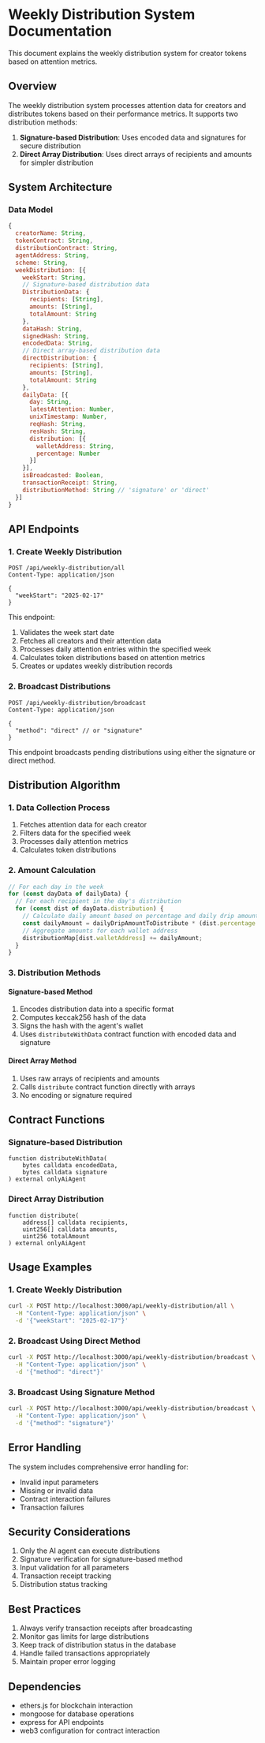 # Weekly Distribution System Documentation

This document explains the weekly distribution system for creator tokens based on attention metrics.

## Overview

The weekly distribution system processes attention data for creators and distributes tokens based on their performance metrics. It supports two distribution methods:

1. **Signature-based Distribution**: Uses encoded data and signatures for secure distribution
2. **Direct Array Distribution**: Uses direct arrays of recipients and amounts for simpler distribution

## System Architecture

### Data Model

```javascript
{
  creatorName: String,
  tokenContract: String,
  distributionContract: String,
  agentAddress: String,
  scheme: String,
  weekDistribution: [{
    weekStart: String,
    // Signature-based distribution data
    DistributionData: {
      recipients: [String],
      amounts: [String],
      totalAmount: String
    },
    dataHash: String,
    signedHash: String,
    encodedData: String,
    // Direct array-based distribution data
    directDistribution: {
      recipients: [String],
      amounts: [String],
      totalAmount: String
    },
    dailyData: [{
      day: String,
      latestAttention: Number,
      unixTimestamp: Number,
      reqHash: String,
      resHash: String,
      distribution: [{
        walletAddress: String,
        percentage: Number
      }]
    }],
    isBroadcasted: Boolean,
    transactionReceipt: String,
    distributionMethod: String // 'signature' or 'direct'
  }]
}
```

## API Endpoints

### 1. Create Weekly Distribution
```http
POST /api/weekly-distribution/all
Content-Type: application/json

{
  "weekStart": "2025-02-17"
}
```

This endpoint:
1. Validates the week start date
2. Fetches all creators and their attention data
3. Processes daily attention entries within the specified week
4. Calculates token distributions based on attention metrics
5. Creates or updates weekly distribution records

### 2. Broadcast Distributions
```http
POST /api/weekly-distribution/broadcast
Content-Type: application/json

{
  "method": "direct" // or "signature"
}
```

This endpoint broadcasts pending distributions using either the signature or direct method.

## Distribution Algorithm

### 1. Data Collection Process
1. Fetches attention data for each creator
2. Filters data for the specified week
3. Processes daily attention metrics
4. Calculates token distributions

### 2. Amount Calculation
```javascript
// For each day in the week
for (const dayData of dailyData) {
  // For each recipient in the day's distribution
  for (const dist of dayData.distribution) {
    // Calculate daily amount based on percentage and daily drip amount
    const dailyAmount = dailyDripAmountToDistribute * (dist.percentage / 100);
    // Aggregate amounts for each wallet address
    distributionMap[dist.walletAddress] += dailyAmount;
  }
}
```

### 3. Distribution Methods

#### Signature-based Method
1. Encodes distribution data into a specific format
2. Computes keccak256 hash of the data
3. Signs the hash with the agent's wallet
4. Uses `distributeWithData` contract function with encoded data and signature

#### Direct Array Method
1. Uses raw arrays of recipients and amounts
2. Calls `distribute` contract function directly with arrays
3. No encoding or signature required

## Contract Functions

### Signature-based Distribution
```solidity
function distributeWithData(
    bytes calldata encodedData,
    bytes calldata signature
) external onlyAiAgent
```

### Direct Array Distribution
```solidity
function distribute(
    address[] calldata recipients,
    uint256[] calldata amounts,
    uint256 totalAmount
) external onlyAiAgent
```

## Usage Examples

### 1. Create Weekly Distribution
```bash
curl -X POST http://localhost:3000/api/weekly-distribution/all \
  -H "Content-Type: application/json" \
  -d '{"weekStart": "2025-02-17"}'
```

### 2. Broadcast Using Direct Method
```bash
curl -X POST http://localhost:3000/api/weekly-distribution/broadcast \
  -H "Content-Type: application/json" \
  -d '{"method": "direct"}'
```

### 3. Broadcast Using Signature Method
```bash
curl -X POST http://localhost:3000/api/weekly-distribution/broadcast \
  -H "Content-Type: application/json" \
  -d '{"method": "signature"}'
```

## Error Handling

The system includes comprehensive error handling for:
- Invalid input parameters
- Missing or invalid data
- Contract interaction failures
- Transaction failures

## Security Considerations

1. Only the AI agent can execute distributions
2. Signature verification for signature-based method
3. Input validation for all parameters
4. Transaction receipt tracking
5. Distribution status tracking

## Best Practices

1. Always verify transaction receipts after broadcasting
2. Monitor gas limits for large distributions
3. Keep track of distribution status in the database
4. Handle failed transactions appropriately
5. Maintain proper error logging

## Dependencies

- ethers.js for blockchain interaction
- mongoose for database operations
- express for API endpoints
- web3 configuration for contract interaction